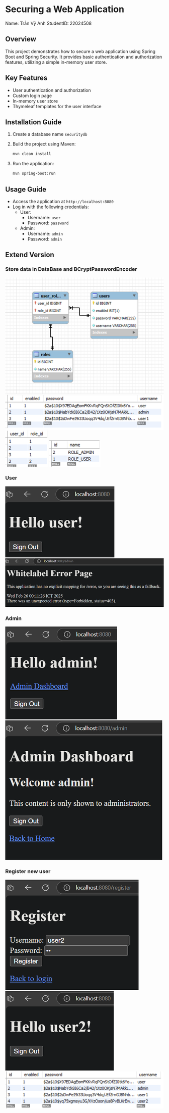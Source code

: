 # Securing a Web Application

Name: Trần Vỹ Anh
StudentID: 22024508

## Overview
This project demonstrates how to secure a web application using Spring Boot and Spring Security. It provides basic authentication and authorization features, utilizing a simple in-memory user store.

## Key Features
- User authentication and authorization
- Custom login page
- In-memory user store
- Thymeleaf templates for the user interface

## Installation Guide
1. Create a database name `securitydb`

2. Build the project using Maven:
    ```sh
    mvn clean install
    ```

3. Run the application:
    ```sh
    mvn spring-boot:run
    ```

## Usage Guide
- Access the application at `http://localhost:8080`
- Log in with the following credentials:
  - User:
      - Username: `user`
      - Password: `password`
  - Admin:
      - Username: `admin`
      - Password: `admin`

## Extend Version
### Store data in DataBase and BCryptPasswordEncoder
![Database](initial/src/main/resources/pictures/erd.png)
![Database](initial/src/main/resources/pictures/user_table.png)
![Database](initial/src/main/resources/pictures/user_roles_table.png)
![Database](initial/src/main/resources/pictures/role_table.png)

### User
![Database](initial/src/main/resources/pictures/user_1.png)
![Database](initial/src/main/resources/pictures/user_2.png)
### Admin 
![Database](initial/src/main/resources/pictures/admin_1.png)
![Database](initial/src/main/resources/pictures/admin_2.png)
### Register new user
![Database](initial/src/main/resources/pictures/register.png)
![Database](initial/src/main/resources/pictures/user_3.png)
![Database](initial/src/main/resources/pictures/user_4.png)
